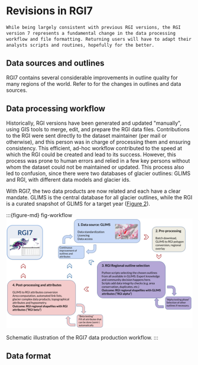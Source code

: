 # Revisions in RGI7 

```{important}
While being largely consistent with previous RGI versions, the RGI version 7 represents a fundamental change in the data processing workflow and file formatting. Returning users will have to adapt their analysts scripts and routines, hopefully for the better.
```

## Data sources and outlines

RGI7 contains several considerable improvements in outline quality for many regions of the world.
Refer to [](05_description_by_region) for the changes in outlines and data sources.

## Data processing workflow

Historically, RGI versions have been generated and updated "manually", using GIS tools to merge, edit, and prepare the RGI data files. Contributions to the RGI were sent directly to the dataset maintainer (per mail or otherwise), and this person was in charge of processing them and ensuring consistency. This efficient, ad-hoc workflow contributed to the speed at which the RGI could be created and lead to its success. However, this process was prone to human errors and relied in a few key persons without whom the dataset could not be maintained or updated. This process also led to confusion, since there were two databases of glacier outlines: GLIMS and RGI, with different data models and glacier ids.

With RGI7, the two data products are now related and each have a clear mandate. GLIMS is the central database for all glacier outlines, while the RGI is a curated snapshot of GLIMS for a target year ([Figure 2](fig-workflow)).

:::{figure-md} fig-workflow
<img src="img/workflow.png" alt="data workflow" class="bg-primary mb-1">

Schematic illustration of the RGI7 data production workflow.
:::


## Data format
